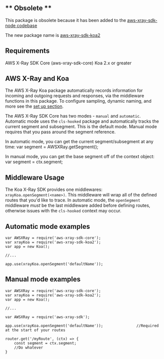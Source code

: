 
## ** Obsolete **
This package is obsolete because it has been added to the [aws-xray-sdk-node codebase](https://github.com/aws/aws-xray-sdk-node/tree/master/sdk_contrib/koa)

The new package name is [aws-xray-sdk-koa2](https://www.npmjs.com/package/aws-xray-sdk-koa2)

## Requirements

  AWS X-Ray SDK Core (aws-xray-sdk-core)
  Koa 2.x or greater

## AWS X-Ray and Koa

The AWS X-Ray Koa package automatically records information for incoming and outgoing
requests and responses, via the middleware functions in this package. To configure sampling, 
dynamic naming, and more see the [set up section](https://github.com/aws/aws-xray-sdk-node/tree/master/packages/core#setup).

The AWS X-Ray SDK Core has two modes - `manual` and `automatic`.
Automatic mode uses the `cls-hooked` package and automatically
tracks the current segment and subsegment. This is the default mode.
Manual mode requires that you pass around the segment reference.

In automatic mode, you can get the current segment/subsegment at any time:
    var segment = AWSXRay.getSegment();

In manual mode, you can get the base segment off of the context object:
    var segment = ctx.segment;

## Middleware Usage

The Koa X-Ray SDK provides one middlewares: `xrayKoa.openSegment(<name>)`. 
This middleware will wrap all of the defined routes that you'd like to trace. 
In automatic mode, the `openSegment` middleware *must* be the last middleware added
before defining routes, otherwise issues with the `cls-hooked`
context may occur.

## Automatic mode examples

    var AWSXRay = require('aws-xray-sdk-core');
    var xrayKoa = require('aws-xray-sdk-koa2');
    var app = new Koa();

    //...

    app.use(xrayKoa.openSegment('defaultName'));

## Manual mode examples

    var AWSXRay = require('aws-xray-sdk-core');
    var xrayKoa = require('aws-xray-sdk-koa2');
    var app = new Koa();

    //...

    var AWSXRay = require('aws-xray-sdk');

    app.use(xrayKoa.openSegment('defaultName'));               //Required at the start of your routes
    
    router.get('/myRoute', (ctx) => {
        const segment = ctx.segment;
        //Do whatever 
    }
    

